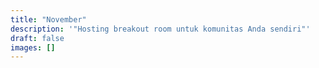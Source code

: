 ```yaml
---
title: "November"
description: '"Hosting breakout room untuk komunitas Anda sendiri"'
draft: false
images: []
---
```

